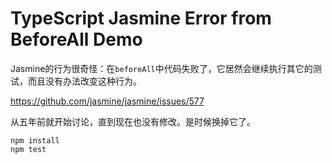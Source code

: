 TypeScript Jasmine Error from BeforeAll Demo
==============================================

Jasmine的行为很奇怪：在`beforeAll`中代码失败了，它居然会继续执行其它的测试，而且没有办法改变这种行为。

https://github.com/jasmine/jasmine/issues/577

从五年前就开始讨论，直到现在也没有修改。是时候换掉它了。

```
npm install
npm test
```
